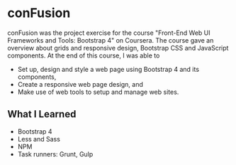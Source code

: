 # conFusion

conFusion was the project exercise for the course "Front-End Web UI Frameworks and Tools: Bootstrap 4" on Coursera.
The course gave an overview about grids and responsive design, Bootstrap CSS and JavaScript components. 
At the end of this course, I was able to 
- Set up, design and style a web page using Bootstrap 4 and its components, 
- Create a responsive web page design, and 
- Make use of web tools to setup and manage web sites.

## What I Learned
- Bootstrap 4
- Less and Sass
- NPM
- Task runners: Grunt, Gulp
